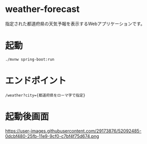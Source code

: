 # weather-forecast
指定された都道府県の天気予報を表示するWebアプリケーションです。

# 起動
`./mvnw spring-boot:run`

# エンドポイント
`/weather?city={都道府県をローマ字で指定}`

# 起動後画面
https://user-images.githubusercontent.com/29173876/52092485-0dcbf480-25fb-11e9-9cf0-c7bf4f75d674.png

